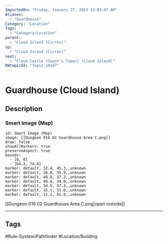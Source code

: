 ```yaml
---
ImportedOn: "Friday, January 27, 2023 12:02:47 AM"
Aliases:
  - "Guardhouse"
Category: "Location"
Tags:
  - "Category/Location"
parent:
  - "Cloud Island (Cirros)"
up:
  - "Cloud Island (Cirros)"
next:
  - "Cloud Castle (Sazor's Tower) (Cloud Island)"
RWtopicId: "Topic_19207"
---
```

# Guardhouse (Cloud Island)
## Description
### Smart Image (Map)

```leaflet
id: Smart Image (Map)
image: [[Dungeon 016 02 Guardhouse Area C.png]]
draw: false
showAllMarkers: true
preserveAspect: true
bounds:
  - [0, 0]
  - [64.3, 74.8]
marker: default, 32.4, 45.3,,unknown
marker: default, 26.0, 35.9,,unknown
marker: default, 49.8, 37.3,,unknown
marker: default, 49.6, 34.0,,unknown
marker: default, 54.5, 57.4,,unknown
marker: default, 15.1, 51.6,,unknown
marker: default, 21.2, 61.0,,unknown
```
[[Dungeon 016 02 Guardhouse Area C.png|open outside]]


---
## Tags
#Rule-System/Pathfinder #Location/Building

